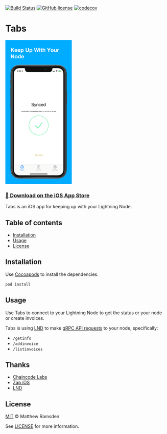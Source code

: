 [![Build Status](https://travis-ci.org/reez/Tabs.svg?branch=master)](https://travis-ci.org/reez/Tabs)
[![GitHub license](https://img.shields.io/github/license/LN-Zap/zap-iOS.svg)](LICENSE)
[![codecov](https://codecov.io/gh/reez/Tabs/branch/master/graph/badge.svg)](https://codecov.io/gh/reez/Tabs)

# Tabs

<p align='left'>
<a href='https://matthewramsden.com'>
<img src='https://raw.githubusercontent.com/reez/Tabs/master/Docs/iPhoneXS.png' height='450' alt='screenshot' />
</a>
</p>

### [📲 Download on the iOS App Store](https://itunes.apple.com/us/app/tabs-keep-up-with-your-node/id1448527011?ls=1&mt=8)

Tabs is an iOS app for keeping up with your Lightning Node.

## Table of contents
* [Installation](#installation)
* [Usage](#usage)
* [License](#license)

## Installation

Use [Cocoapods](https://cocoapods.org) to install the dependencies.

```bash
pod install
```

## Usage

Use Tabs to connect to your Lightning Node to get the status or your node or create invoices.

Tabs is using [LND](https://github.com/lightningnetwork/lnd) to make [gRPC API requests](https://api.lightning.community/#sendmany) to your node, specifically:

- `/getinfo`
- `/addinvoice`
- `/listinvoices`

## Thanks

- [Chaincode Labs](https://github.com/chaincodelabs)
- [Zap iOS](https://github.com/LN-Zap/zap-iOS)
- [LND](https://github.com/lightningnetwork/lnd)

## License

[MIT](Tabs/LICENSE.md) © Matthew Ramsden

See [LICENSE](Tabs/LICENSE.md) for more information.
